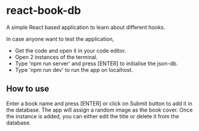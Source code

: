 # react-book-db

A simple React based application to learn about different hooks.

In case anyone want to test the application,

- Get the code and open it in your code editor.
- Open 2 instances of the terminal.
- Type 'npm run server' and press [ENTER] to initialise the json-db.
- Type 'npm run dev' to run the app on localhost.

## How to use

Enter a book name and press [ENTER] or click on Submit button to add it in the database.
The app will assign a random image as the book cover.
Once the instance is added, you can either edit the title or delete it from the database.

